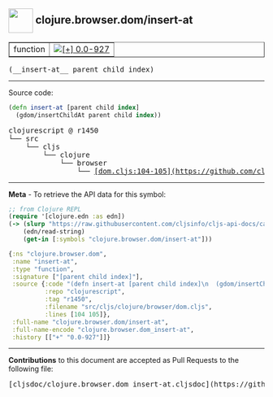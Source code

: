 ## <img width="48px" valign="middle" src="http://i.imgur.com/Hi20huC.png"> clojure.browser.dom/insert-at

 <table border="1">
<tr>

<td>function</td>
<td><a href="https://github.com/cljsinfo/cljs-api-docs/tree/0.0-927"><img valign="middle" alt="[+] 0.0-927" src="https://img.shields.io/badge/+-0.0--927-lightgrey.svg"></a> </td>
</tr>
</table>

 <samp>
(__insert-at__ parent child index)<br>
</samp>

---





Source code:

```clj
(defn insert-at [parent child index]
  (gdom/insertChildAt parent child index))
```

 <pre>
clojurescript @ r1450
└── src
    └── cljs
        └── clojure
            └── browser
                └── <ins>[dom.cljs:104-105](https://github.com/clojure/clojurescript/blob/r1450/src/cljs/clojure/browser/dom.cljs#L104-L105)</ins>
</pre>


---

__Meta__ - To retrieve the API data for this symbol:

```clj
;; from Clojure REPL
(require '[clojure.edn :as edn])
(-> (slurp "https://raw.githubusercontent.com/cljsinfo/cljs-api-docs/catalog/cljs-api.edn")
    (edn/read-string)
    (get-in [:symbols "clojure.browser.dom/insert-at"]))
```

```clj
{:ns "clojure.browser.dom",
 :name "insert-at",
 :type "function",
 :signature ["[parent child index]"],
 :source {:code "(defn insert-at [parent child index]\n  (gdom/insertChildAt parent child index))",
          :repo "clojurescript",
          :tag "r1450",
          :filename "src/cljs/clojure/browser/dom.cljs",
          :lines [104 105]},
 :full-name "clojure.browser.dom/insert-at",
 :full-name-encode "clojure.browser.dom_insert-at",
 :history [["+" "0.0-927"]]}

```

---

__Contributions__ to this document are accepted as Pull Requests to the following file:

 <pre>
[cljsdoc/clojure.browser.dom_insert-at.cljsdoc](https://github.com/cljsinfo/cljs-api-docs/blob/master/cljsdoc/clojure.browser.dom_insert-at.cljsdoc)
</pre>

